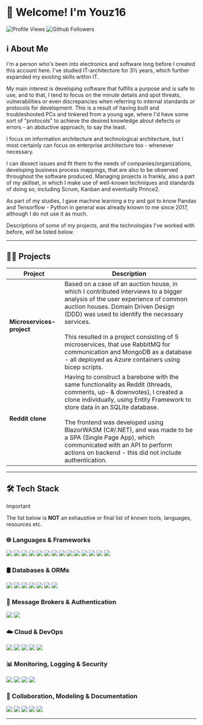 # 👋 Welcome! I'm Youz16

![Profile Views](https://komarev.com/ghpvc/?username=youz16&style=for-the-badge&color=grey)
![Github Followers](https://img.shields.io/github/followers/youz16?style=for-the-badge&color=grey)

## ℹ️ About Me

I'm a person who's been into electronics and software long before I created this account here. I've studied IT-architecture for 3½ years, which further expanded my existing skills within IT. 

My main interest is developing software that fulfills a purpose and is safe to use, and to that, I tend to focus on the minute details and spot threats, vulnerabilities or even discrepancies when referring to internal standards or protocols for development. This is a result of having built and troubleshooted PCs and tinkered from a young age, where I'd have some sort of "protocols" to achieve the desired knowledge about defects or errors - an abductive approach, to say the least.

I focus on information architecture and technological architecture, but I most certainly can focus on enterprise architecture too - whenever necessary.

I can dissect issues and fit them to the needs of companies/organizations, developing business process mappings, that are also to be observed throughout the software produced. Managing projects is frankly, also a part of my skillset, in which I make use of well-known techniques and standards of doing so, including Scrum, Kanban and eventually Prince2.

As part of my studies, I gave machine learning a try and got to know Pandas and Tensorflow - Python in general was already known to me since 2017, although I do not use it as much.

Descriptions of some of my projects, and the technologies I've worked with before, will be listed below.

---

## 👨‍💻 Projects

| Project               | Description |
| --------------------- | ----------- |
| **Microservices-project** | Based on a case of an auction house, in which I contributed interviews to a bigger analysis of the user experience of common auction houses. Domain Driven Design (DDD) was used to identify the necessary services.<br><br>This resulted in a project consisting of 5 microservices, that use RabbitMQ for communication and MongoDB as a database - all deployed as Azure containers using bicep scripts. |
| **Reddit clone**          | Having to construct a barebone with the same functionality as Reddit (threads, comments, up- & downvotes), I created a clone individually, using Entity Framework to store data in an SQLite database.<br><br>The frontend was developed using BlazorWASM (C#/.NET), and was made to be a SPA (Single Page App), which communicated with an API to perform actions on backend - this did not include authentication. |

---

## 🛠️ Tech Stack

> [!IMPORTANT] 
> The list below is **NOT** an exhaustive or final list of known tools, languages, resources etc.

### 🌐 Languages & Frameworks
<p align="left">
  <img src="https://img.shields.io/badge/C%23-%23239120.svg?style=for-the-badge&logo=c-sharp&logoColor=white" />
  <img src="https://img.shields.io/badge/.NET-512BD4?style=for-the-badge&logo=dotnet&logoColor=white" />
  <img src="https://img.shields.io/badge/JavaScript-F7DF1E?style=for-the-badge&logo=javascript&logoColor=black" />
  <img src="https://img.shields.io/badge/TypeScript-007ACC?style=for-the-badge&logo=typescript&logoColor=white" />
  <img src="https://img.shields.io/badge/Next.js-000000?style=for-the-badge&logo=nextdotjs&logoColor=white" />
  <img src="https://img.shields.io/badge/React-06B6D4?style=for-the-badge&logo=react&logoColor=white" />
  <img src="https://img.shields.io/badge/Redux%20Toolkit-764ABC?style=for-the-badge&logo=redux&logoColor=white" />
  <img src="https://img.shields.io/badge/Python-3776AB?style=for-the-badge&logo=python&logoColor=white" />
  <img src="https://img.shields.io/badge/TensorFlow-FF6F00?style=for-the-badge&logo=tensorflow&logoColor=white" />
  <img src="https://img.shields.io/badge/Pandas-150458?style=for-the-badge&logo=pandas&logoColor=white" />
  <img src="https://img.shields.io/badge/NumPy-013243?style=for-the-badge&logo=numpy&logoColor=white" />
  <img src="https://img.shields.io/badge/TailwindCSS-06B6D4?style=for-the-badge&logo=tailwindcss&logoColor=white" />
  <img src="https://img.shields.io/badge/Node.js-339933?style=for-the-badge&logo=node.js&logoColor=white" />
  <img src="https://img.shields.io/badge/Blazor-512BD4?style=for-the-badge&logo=blazor&logoColor=white" />
</p>
</p>

### 🛢️ Databases & ORMs 
<p align="left">
  <img src="https://img.shields.io/badge/MongoDB-47A248?style=for-the-badge&logo=mongodb&logoColor=white" />
  <img src="https://img.shields.io/badge/PostgreSQL-316192?style=for-the-badge&logo=postgresql&logoColor=white" />
  <img src="https://img.shields.io/badge/SQLite-003B57?style=for-the-badge&logo=sqlite&logoColor=white" />
  <img src="https://img.shields.io/badge/Firebase-FF5722?style=for-the-badge&logo=firebase&logoColor=white" />
  <img src="https://img.shields.io/badge/Redis-DC382D?style=for-the-badge&logo=redis&logoColor=white" />
  <img src="https://img.shields.io/badge/Entity%20Framework-512BD4?style=for-the-badge&logo=dotnet&logoColor=white" />
  <img src="https://img.shields.io/badge/Dapper-512BD4?style=for-the-badge&logo=dotnet&logoColor=white" />
</p>

### 📩 Message Brokers & Authentication
<p align="left">
  <img src="https://img.shields.io/badge/RabbitMQ-FF6600?style=for-the-badge&logo=rabbitmq&logoColor=white" />
  <img src="https://img.shields.io/badge/JWT-000000?style=for-the-badge&logo=jsonwebtokens&logoColor=white" />
</p>

### ☁️ Cloud & DevOps
<p align="left">
  <img src="https://img.shields.io/badge/Azure-0078D4?style=for-the-badge&logo=microsoftazure&logoColor=white" />
  <img src="https://img.shields.io/badge/Azure%20DevOps-0078D7?style=for-the-badge&logo=azuredevops&logoColor=white" />
  <img src="https://img.shields.io/badge/Bicep-0078D4?style=for-the-badge&logo=microsoftazure&logoColor=white" />
  <img src="https://img.shields.io/badge/Docker-2496ED?style=for-the-badge&logo=docker&logoColor=white" />
  <img src="https://img.shields.io/badge/HashiCorp%20Vault-000000?style=for-the-badge&logo=vault&logoColor=white" />
</p>

### 📊 Monitoring, Logging & Security
<p align="left">
  <img src="https://img.shields.io/badge/Grafana-F46800?style=for-the-badge&logo=grafana&logoColor=white" />
  <img src="https://img.shields.io/badge/Loki-000000?style=for-the-badge&logo=grafana&logoColor=white" />
  <img src="https://img.shields.io/badge/Nlog-512BD4?style=for-the-badge&logo=dotnet&logoColor=white" />
  <img src="https://img.shields.io/badge/OpenTelemetry-6638b6?style=for-the-badge&logo=opentelemetry&logoColor=white" />
</p>

### 🎨 Collaboration, Modeling & Documentation
<p align="left">
  <img src="https://img.shields.io/badge/BPMN-006600?style=for-the-badge&logoColor=white" />
  <img src="https://img.shields.io/badge/UML-02569B?style=for-the-badge&logoColor=white" />
  <img src="https://img.shields.io/badge/Asana-F06A6A?style=for-the-badge&logo=asana&logoColor=white" />
  <img src="https://img.shields.io/badge/Miro-FFD02F?style=for-the-badge&logo=miro&logoColor=black" />
  <img src="https://img.shields.io/badge/Figma-F24E1E?style=for-the-badge&logo=figma&logoColor=white" />
</p>

---